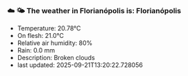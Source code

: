 ### ☁️ 🌤️  The weather in Florianópolis is: Florianópolis

- Temperature: 20.78°C
- On flesh: 21.0°C
- Relative air humidity: 80%
- Rain: 0.0 mm
- Description: Broken clouds
- last updated: 2025-09-21T13:20:22.728056
